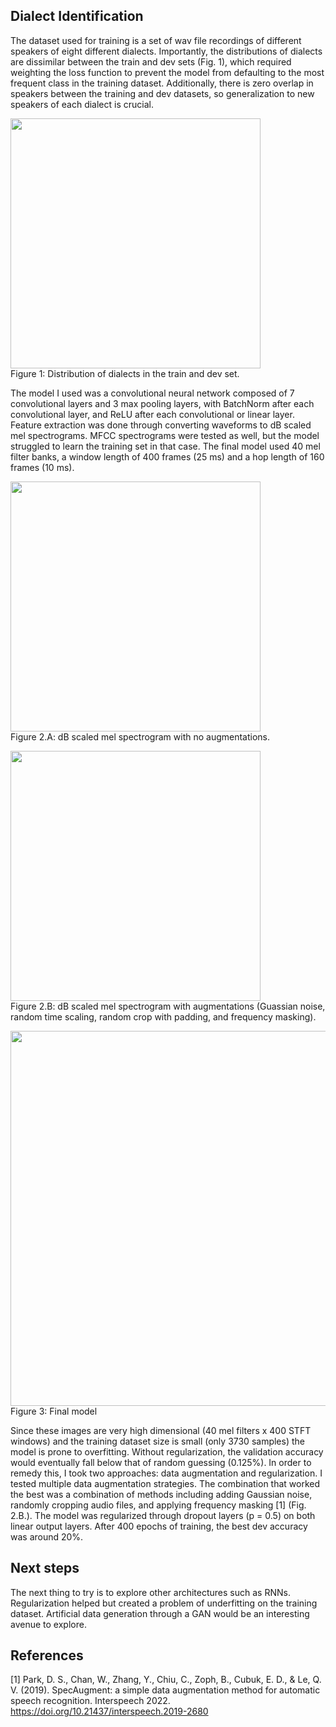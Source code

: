 ##  Dialect Identification
The dataset used for training is a set of wav file recordings of different speakers of eight different dialects. Importantly, the distributions of dialects are dissimilar between the train and dev sets (Fig. 1), which required weighting the loss function to prevent the model from defaulting to the most frequent class in the training dataset. Additionally, there is zero overlap in speakers between the training and dev datasets, so generalization to new speakers of each dialect is crucial.

<img src="https://github.com/user-attachments/assets/bdc10b06-647e-4f32-8463-02d2aa93b799" width="400" /> \
Figure 1: Distribution of dialects in the train and dev set. 

The model I used was a convolutional neural network composed of 7 convolutional layers and 3 max pooling layers, with BatchNorm after each convolutional layer, and ReLU after each convolutional or linear layer.
Feature extraction was done through converting waveforms to dB scaled mel spectrograms. MFCC spectrograms were tested as well, but the model struggled to learn the training set in that case. The final model used 40 mel filter banks, a window length of 400 frames (25 ms) and a hop length of 160 frames (10 ms). 

<img src="https://github.com/user-attachments/assets/4db5c71b-edf9-44ea-a70b-8bdea0b389b9" width="400" /> \
Figure 2.A: dB scaled mel spectrogram with no augmentations.

<img src="https://github.com/user-attachments/assets/913b229b-2744-4cfc-b6cf-51e87476ef37" width="400" /> \
Figure 2.B: dB scaled mel spectrogram with augmentations (Guassian noise, random time scaling, random crop with padding, and frequency masking).


<img src="https://github.com/user-attachments/assets/9034f972-0f9c-46f2-b0b7-becf9f7b5797" width="600" /> \
Figure 3: Final model

Since these images are very high dimensional (40 mel filters x 400 STFT windows) and the training dataset size is small (only 3730 samples) the model is prone to overfitting. Without regularization, the validation accuracy would eventually fall below that of random guessing (0.125%). In order to remedy this, I took two approaches: data augmentation and regularization. I tested multiple data augmentation strategies. The combination that  worked the best was a combination of methods including adding Gaussian noise, randomly cropping audio files, and applying frequency masking [1] (Fig. 2.B.). The model was regularized through dropout layers (p = 0.5) on both linear output layers. After 400 epochs of training, the best dev accuracy was around 20%. 

## Next steps
The next thing to try is to explore other architectures such as RNNs. Regularization helped but created a problem of underfitting on the training dataset. Artificial data generation through a GAN would be an interesting avenue to explore.

## References
[1] Park, D. S., Chan, W., Zhang, Y., Chiu, C., Zoph, B., Cubuk, E. D., & Le, Q. V. (2019). SpecAugment: a simple data augmentation method for automatic speech recognition. Interspeech 2022. https://doi.org/10.21437/interspeech.2019-2680
